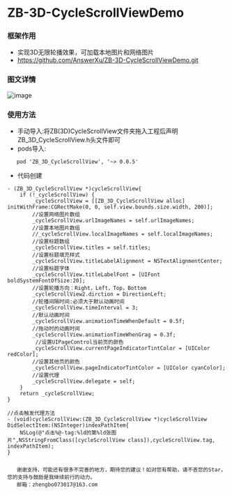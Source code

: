 # ZB-3D-CycleScrollViewDemo

### 框架作用
 * 实现3D无限轮播效果，可加载本地图片和网络图片
 * https://github.com/AnswerXu/ZB-3D-CycleScrollViewDemo.git
 
### 图文详情
 ![image](https://github.com/AnswerXu/ZB-3D-CycleScrollViewDemo/blob/master/ReadImage/ZBCycleScrollView.gif)
 
### 使用方法
 * 手动导入:将ZB(3D)CycleScrollView文件夹拖入工程后声明ZB_3D_CycleScrollView.h头文件即可
 * pods导入:
 ```
 	pod 'ZB_3D_CycleScrollView', '~> 0.0.5'
 ```
 
 
 * 代码创建
```Objc
- (ZB_3D_CycleScrollView *)cycleScrollView{
    if (!_cycleScrollView) {
        _cycleScrollView = [[ZB_3D_CycleScrollView alloc] initWithFrame:CGRectMake(0, 0, self.view.bounds.size.width, 200)];
        //设置网络图片数组
        _cycleScrollView.urlImageNames = self.urlImageNames;
        //设置本地图片数组
        //_cycleScrollView.localImageNames = self.localImageNames;
        //设置标题数组
        _cycleScrollView.titles = self.titles;
        //设置标题填充样式
        _cycleScrollView.titleLabelAlignment = NSTextAlignmentCenter;
        //设置标题字体
        _cycleScrollView.titleLabelFont = [UIFont boldSystemFontOfSize:20];
        //设置轮播方向：Right，Left，Top，Bottom
        _cycleScrollView2.dirction = DirectionLeft;
        //轮播间隔时间:必须大于默认动画时间
        _cycleScrollView.timeInterval = 3;
        //默认动画时间
        _cycleScrollView.animationTimeWhenDefault = 0.5f;
        //拖动时的动画时间
        _cycleScrollView.animationTimeWhenGrag = 0.3f;
         //设置UIPageControl当前页的颜色
        _cycleScrollView.currentPageIndicatorTintColor = [UIColor redColor];
        //设置其他页的颜色
        _cycleScrollView.pageIndicatorTintColor = [UIColor cyanColor];
        //设置代理
        _cycleScrollView.delegate = self;
    }
    return _cycleScrollView;
}
```

```Objc 
//点击触发代理方法
- (void)cycleScrollView:(ZB_3D_CycleScrollView *)cycleScrollView DidSelectItem:(NSInteger)indexPathItem{
    NSLog(@"点击%@-tag:%ld的第%ld张图片",NSStringFromClass([cycleScrollView class]),cycleScrollView.tag, indexPathItem);
}

```	
	
### 

	   谢谢支持，可能还有很多不完善的地方，期待您的建议！如对您有帮助，请不吝您的Star，您的支持与鼓励是我继续前行的动力。
	   邮箱：zhengbo073017@163.com

